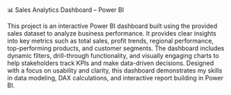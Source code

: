 📊 Sales Analytics Dashboard – Power BI

This project is an interactive Power BI dashboard built using the provided sales dataset to analyze business performance. It provides clear insights into key metrics such as total sales, profit trends, regional performance, top-performing products, and customer segments. The dashboard includes dynamic filters, drill-through functionality, and visually engaging charts to help stakeholders track KPIs and make data-driven decisions. Designed with a focus on usability and clarity, this dashboard demonstrates my skills in data modeling, DAX calculations, and interactive report building in Power BI.
